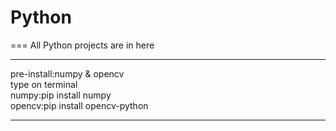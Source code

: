 # Python
===
All Python projects are in here

---  
pre-install:numpy & opencv  
type on terminal  
numpy:pip install numpy  
opencv:pip install opencv-python  

---
